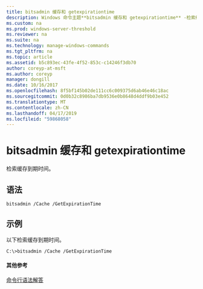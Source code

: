 ```yaml
---
title: bitsadmin 缓存和 getexpirationtime
description: Windows 命令主题**bitsadmin 缓存和 getexpirationtime** -检索缓存到期时间。
ms.custom: na
ms.prod: windows-server-threshold
ms.reviewer: na
ms.suite: na
ms.technology: manage-windows-commands
ms.tgt_pltfrm: na
ms.topic: article
ms.assetid: b5c893ec-43fe-4f52-853c-c14246f3db70
author: coreyp-at-msft
ms.author: coreyp
manager: dongill
ms.date: 10/16/2017
ms.openlocfilehash: 8f5bf145b02de111cc6c009375d6ab46e46c18ac
ms.sourcegitcommit: 0d0b32c8986ba7db9536e0b8648d4ddf9b03e452
ms.translationtype: MT
ms.contentlocale: zh-CN
ms.lasthandoff: 04/17/2019
ms.locfileid: "59868058"
---
```

# <a name="bitsadmin-cache-and-getexpirationtime"></a>bitsadmin 缓存和 getexpirationtime



检索缓存到期时间。

## <a name="syntax"></a>语法

```
bitsadmin /Cache /GetExpirationTime 
```

## <a name="BKMK_examples"></a>示例

以下检索缓存到期时间。
```
C:\>bitsadmin /Cache /GetExpirationTime
```

#### <a name="additional-references"></a>其他参考

[命令行语法解答](command-line-syntax-key.md)